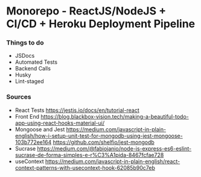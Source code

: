 # Monorepo - ReactJS/NodeJS + CI/CD + Heroku Deployment Pipeline

### Things to do

- JSDocs
- Automated Tests
- Backend Calls
- Husky
- Lint-staged

### Sources

- React Tests
  https://jestjs.io/docs/en/tutorial-react
- Front End
  https://blog.blackbox-vision.tech/making-a-beautiful-todo-app-using-react-hooks-material-ui/
- Mongoose and Jest
  https://medium.com/javascript-in-plain-english/how-i-setup-unit-test-for-mongodb-using-jest-mongoose-103b772ee164
  https://github.com/shelfio/jest-mongodb
- Sucrase
  https://medium.com/@fabiojanio/node-js-express-es6-eslint-sucrase-de-forma-simples-e-r%C3%A1pida-8467fcfae728
- useContext
  https://medium.com/javascript-in-plain-english/react-context-patterns-with-usecontext-hook-62085b90c7eb
